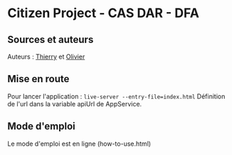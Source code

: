 # Citizen Project - CAS DAR - DFA

## Sources et auteurs
[repo]: https://github.com/ThierryS72/citizen
Auteurs : [Thierry](https://github.com/ThierryS72) et [Olivier](https://github.com/olivierwen)

## Mise en route
Pour lancer l'application : `live-server --entry-file=index.html`
Définition de l'url dans la variable apiUrl de AppService.

## Mode d'emploi
Le mode d'emploi est en ligne (how-to-use.html)

